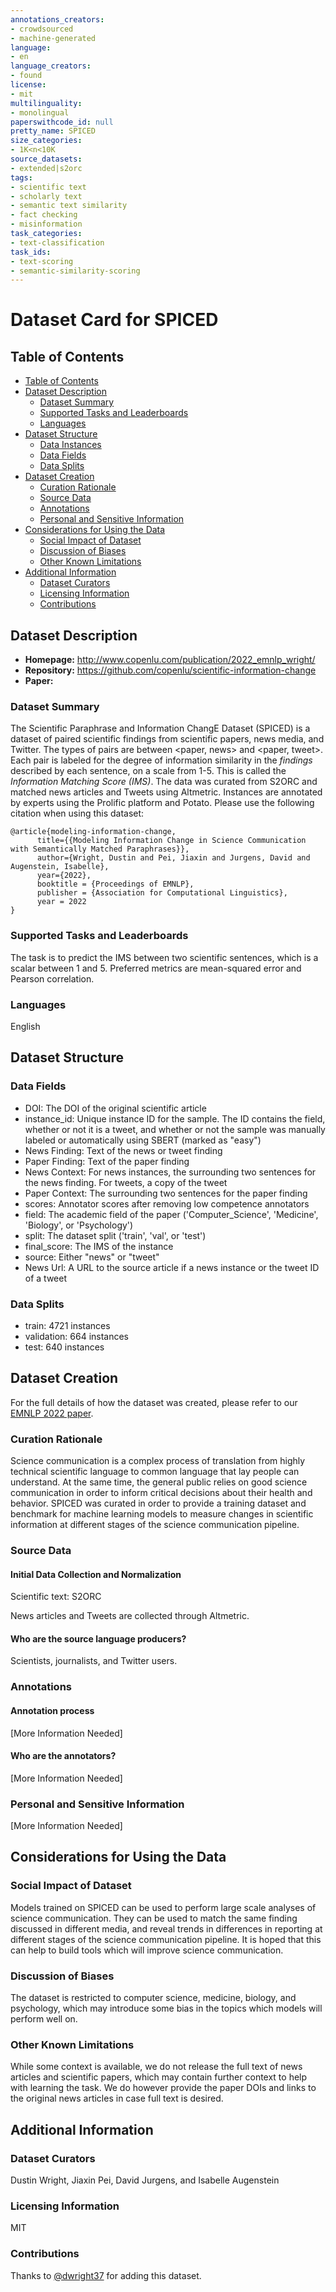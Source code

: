 ```yaml
---
annotations_creators:
- crowdsourced
- machine-generated
language:
- en
language_creators:
- found
license:
- mit
multilinguality:
- monolingual
paperswithcode_id: null
pretty_name: SPICED
size_categories:
- 1K<n<10K
source_datasets:
- extended|s2orc
tags:
- scientific text
- scholarly text
- semantic text similarity
- fact checking
- misinformation
task_categories:
- text-classification
task_ids:
- text-scoring
- semantic-similarity-scoring
---
```


# Dataset Card for SPICED

## Table of Contents
- [Table of Contents](#table-of-contents)
- [Dataset Description](#dataset-description)
  - [Dataset Summary](#dataset-summary)
  - [Supported Tasks and Leaderboards](#supported-tasks-and-leaderboards)
  - [Languages](#languages)
- [Dataset Structure](#dataset-structure)
  - [Data Instances](#data-instances)
  - [Data Fields](#data-fields)
  - [Data Splits](#data-splits)
- [Dataset Creation](#dataset-creation)
  - [Curation Rationale](#curation-rationale)
  - [Source Data](#source-data)
  - [Annotations](#annotations)
  - [Personal and Sensitive Information](#personal-and-sensitive-information)
- [Considerations for Using the Data](#considerations-for-using-the-data)
  - [Social Impact of Dataset](#social-impact-of-dataset)
  - [Discussion of Biases](#discussion-of-biases)
  - [Other Known Limitations](#other-known-limitations)
- [Additional Information](#additional-information)
  - [Dataset Curators](#dataset-curators)
  - [Licensing Information](#licensing-information)
  - [Contributions](#contributions)

## Dataset Description

- **Homepage:** http://www.copenlu.com/publication/2022_emnlp_wright/
- **Repository:** https://github.com/copenlu/scientific-information-change
- **Paper:**

### Dataset Summary

The Scientific Paraphrase and Information ChangE Dataset (SPICED) is a dataset of paired scientific findings from scientific papers, news media, and Twitter. The types of pairs are between <paper, news> and <paper, tweet>. Each pair is labeled for the degree of information similarity in the _findings_ described by each sentence, on a scale from 1-5. This is called the _Information Matching Score (IMS)_. The data was curated from S2ORC and matched news articles and Tweets using Altmetric. Instances are annotated by experts using the Prolific platform and Potato. Please use the following citation when using this dataset:

```
@article{modeling-information-change,
      title={{Modeling Information Change in Science Communication with Semantically Matched Paraphrases}},
      author={Wright, Dustin and Pei, Jiaxin and Jurgens, David and Augenstein, Isabelle},
      year={2022},
      booktitle = {Proceedings of EMNLP},
      publisher = {Association for Computational Linguistics},
      year = 2022
}
```

### Supported Tasks and Leaderboards

The task is to predict the IMS between two scientific sentences, which is a scalar between 1 and 5. Preferred metrics are mean-squared error and Pearson correlation.

### Languages

English

## Dataset Structure

### Data Fields

- DOI: The DOI of the original scientific article
- instance\_id: Unique instance ID for the sample. The ID contains the field, whether or not it is a tweet, and whether or not the sample was manually labeled or automatically using SBERT (marked as "easy")
- News Finding: Text of the news or tweet finding
- Paper Finding: Text of the paper finding
- News Context: For news instances, the surrounding two sentences for the news finding. For tweets, a copy of the tweet
- Paper Context: The surrounding two sentences for the paper finding
- scores: Annotator scores after removing low competence annotators
- field: The academic field of the paper ('Computer\_Science', 'Medicine', 'Biology', or 'Psychology')
- split: The dataset split ('train', 'val', or 'test')
- final\_score: The IMS of the instance
- source: Either "news" or "tweet"
- News Url: A URL to the source article if a news instance or the tweet ID of a tweet

### Data Splits

- train: 4721 instances
- validation: 664 instances
- test: 640 instances

## Dataset Creation

For the full details of how the dataset was created, please refer to our [EMNLP 2022 paper]().

### Curation Rationale

Science communication is a complex process of translation from highly technical scientific language to common language that lay people can understand. At the same time, the general public relies on good science communication in order to inform critical decisions about their health and behavior. SPICED was curated in order to provide a training dataset and benchmark for machine learning models to measure changes in scientific information at different stages of the science communication pipeline.

### Source Data

#### Initial Data Collection and Normalization

Scientific text: S2ORC

News articles and Tweets are collected through Altmetric.

#### Who are the source language producers?

Scientists, journalists, and Twitter users.

### Annotations

#### Annotation process

[More Information Needed]

#### Who are the annotators?

[More Information Needed]

### Personal and Sensitive Information

[More Information Needed]

## Considerations for Using the Data

### Social Impact of Dataset

Models trained on SPICED can be used to perform large scale analyses of science communication. They can be used to match the same finding discussed in different media, and reveal trends in differences in reporting at different stages of the science communication pipeline. It is hoped that this can help to build tools which will improve science communication.

### Discussion of Biases

The dataset is restricted to computer science, medicine, biology, and psychology, which may introduce some bias in the topics which models will perform well on.

### Other Known Limitations

While some context is available, we do not release the full text of news articles and scientific papers, which may contain further context to help with learning the task. We do however provide the paper DOIs and links to the original news articles in case full text is desired.

## Additional Information

### Dataset Curators

Dustin Wright, Jiaxin Pei, David Jurgens, and Isabelle Augenstein

### Licensing Information

MIT

### Contributions

Thanks to [@dwright37](https://github.com/dwright37) for adding this dataset.